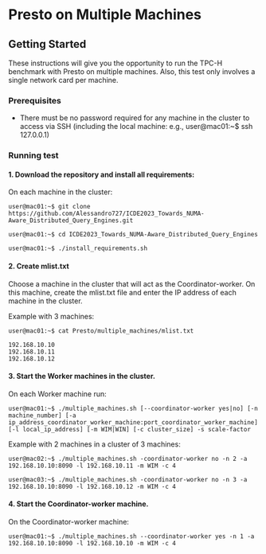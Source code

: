 # Presto on Multiple Machines

## Getting Started

These instructions will give you the opportunity to run the TPC-H benchmark with Presto on multiple machines. Also, this test only involves a single network card per machine. 

### Prerequisites

* There must be no password required for any machine in the cluster to access via SSH (including the local machine: e.g., user@mac01:~$ ssh 127.0.0.1)

### Running test

#### 1. Download the repository and install all requirements:

On each machine in the cluster:

    user@mac01:~$ git clone https://github.com/Alessandro727/ICDE2023_Towards_NUMA-Aware_Distributed_Query_Engines.git

	user@mac01:~$ cd ICDE2023_Towards_NUMA-Aware_Distributed_Query_Engines

	user@mac01:~$ ./install_requirements.sh
	

#### 2. Create mlist.txt

Choose a machine in the cluster that will act as the Coordinator-worker. On this machine, create the mlist.txt file and enter the IP address of each machine in the cluster.

Example with 3 machines:

	user@mac01:~$ cat Presto/multiple_machines/mlist.txt

	192.168.10.10
	192.168.10.11
	192.168.10.12


#### 3. Start the Worker machines in the cluster. 

On each Worker machine run: 

	user@mac01:~$ ./multiple_machines.sh [--coordinator-worker yes|no] [-n machine_number] [-a ip_address_coordinator_worker_machine:port_coordinator_worker_machine] [-l local_ip_address] [-m WIM|WIN] [-c cluster_size] -s scale-factor 

Example with 2 machines in a cluster of 3 machines:

	user@mac02:~$ ./multiple_machines.sh -coordinator-worker no -n 2 -a 192.168.10.10:8090 -l 192.168.10.11 -m WIM -c 4

	user@mac03:~$ ./multiple_machines.sh -coordinator-worker no -n 3 -a 192.168.10.10:8090 -l 192.168.10.12 -m WIM -c 4

#### 4. Start the Coordinator-worker machine.

On the Coordinator-worker machine:

	user@mac01:~$ ./multiple_machines.sh --coordinator-worker yes -n 1 -a 192.168.10.10:8090 -l 192.168.10.10 -m WIM -c 4


